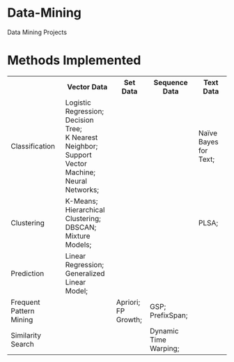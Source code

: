 # Data-Mining
Data Mining Projects




# Methods Implemented

<table class="tg">
  <tr>
    <th class="tg-0pky"></th>
    <th class="tg-0pky">Vector Data</th>
    <th class="tg-0pky">Set Data</th>
    <th class="tg-0pky">Sequence Data</th>
    <th class="tg-0pky">Text Data</th>
  </tr>
  <tr>
    <td class="tg-0pky">Classification</td>
    <td class="tg-0pky">Logistic Regression; <br>Decision Tree; <br>K Nearest Neighbor; <br>Support Vector Machine; <br>Neural Networks; </td>
    <td class="tg-0pky"></td>
    <td class="tg-0pky"></td>
    <td class="tg-0pky">Naïve Bayes for Text; </td>
  </tr>
  <tr>
    <td class="tg-0pky">Clustering</td>
    <td class="tg-0pky">K-Means; <br>Hierarchical Clustering; <br>DBSCAN;<br>Mixture Models; </td>
    <td class="tg-0pky"></td>
    <td class="tg-0pky"></td>
    <td class="tg-0pky">PLSA; </td>
  </tr>
  <tr>
    <td class="tg-0pky">Prediction</td>
    <td class="tg-0pky">Linear Regression; <br>Generalized Linear Model; </td>
    <td class="tg-0pky"></td>
    <td class="tg-0pky"></td>
    <td class="tg-0pky"></td>
  </tr>
  <tr>
    <td class="tg-0pky">Frequent Pattern Mining</td>
    <td class="tg-0pky"></td>
    <td class="tg-0pky">Apriori; <br>FP Growth; </td>
    <td class="tg-0pky">GSP; <br>PrefixSpan; </td>
    <td class="tg-0pky"></td>
  </tr>
  <tr>
    <td class="tg-0pky">Similarity Search</td>
    <td class="tg-0pky"></td>
    <td class="tg-0pky"></td>
    <td class="tg-0pky">Dynamic Time Warping; </td>
    <td class="tg-0pky"></td>
  </tr>
</table>

